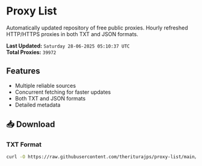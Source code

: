 # Proxy List

Automatically updated repository of free public proxies. Hourly refreshed HTTP/HTTPS proxies in both TXT and JSON formats.

**Last Updated:** `Saturday 28-06-2025 05:10:37 UTC`  
**Total Proxies:** `39972`

## Features
- Multiple reliable sources
- Concurrent fetching for faster updates
- Both TXT and JSON formats
- Detailed metadata

## 📥 Download

### TXT Format
```bash
curl -O https://raw.githubusercontent.com/theriturajps/proxy-list/main/proxies.txt